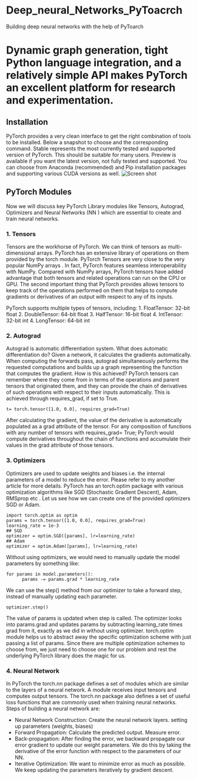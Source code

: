 # Deep_neural_Networks_PyToacrch
Building deep neural networks with the help of PyToarch
# Dynamic graph generation, tight Python language integration, and a relatively simple API makes PyTorch an excellent platform for research and experimentation.

## Installation
PyTorch provides a very clean interface to get the right combination of tools to be installed. Below a snapshot to choose and the corresponding command. Stable represents the most currently tested and supported version of PyTorch. This should be suitable for many users. Preview is available if you want the latest version, not fully tested and supported. You can choose from Anaconda (recommended) and Pip installation packages and supporting various CUDA versions as well.
![Screen shot](https://miro.medium.com/max/1400/1*fDlRnTbbi8_j82iw0VqxPw.png)

## PyTorch Modules
Now we will discuss key PyTorch Library modules like Tensors, Autograd, Optimizers and Neural Networks (NN ) which are essential to create and train neural networks.

### 1. Tensors
Tensors are the workhorse of PyTorch. We can think of tensors as multi-dimensional arrays. PyTorch has an extensive library of operations on them provided by the torch module. PyTorch Tensors are very close to the very popular NumPy arrays . In fact, PyTorch features seamless interoperability with NumPy. Compared with NumPy arrays, PyTorch tensors have added advantage that both tensors and related operations can run on the CPU or GPU. The second important thing that PyTorch provides allows tensors to keep track of the operations performed on them that helps to compute gradients or derivatives of an output with respect to any of its inputs.

PyTorch supports multiple types of tensors, including:
       1. FloatTensor: 32-bit float
       2. DoubleTensor: 64-bit float
       3. HalfTensor: 16-bit float
       4. IntTensor: 32-bit int
       4. LongTensor: 64-bit int

### 2. Autograd
Autograd is automatic differentiation system. What does automatic differentiation do? Given a network, it calculates the gradients automatically. When computing the forwards pass, autograd simultaneously performs the requested computations and builds up a graph representing the function that computes the gradient.
How is this achieved?
PyTorch tensors can remember where they come from in terms of the operations and parent tensors that originated them, and they can provide the chain of derivatives of such operations with respect to their inputs automatically. This is achieved through requires_grad, if set to True.
```
t= torch.tensor([1.0, 0.0], requires_grad=True)
```
After calculating the gradient, the value of the derivative is automatically populated as a grad attribute of the tensor. For any composition of functions with any number of tensors with requires_grad= True; PyTorch would compute derivatives throughout the chain of functions and accumulate their values in the grad attribute of those tensors.

### 3. Optimizers
Optimizers are used to update weights and biases i.e. the internal parameters of a model to reduce the error. Please refer to my another article for more details.
PyTorch has an torch.optim package with various optimization algorithms like SGD (Stochastic Gradient Descent), Adam, RMSprop etc .
Let us see how we can create one of the provided optimizers SGD or Adam.
```
import torch.optim as optim
params = torch.tensor([1.0, 0.0], requires_grad=True)
learning_rate = 1e-3
## SGD
optimizer = optim.SGD([params], lr=learning_rate)
## Adam
optimizer = optim.Adam([params], lr=learning_rate)
```
Without using optimizers, we would need to manually update the model parameters by something like:
 ```
 for params in model.parameters(): 
       params -= params.grad * learning_rate
```
We can use the step() method from our optimizer to take a forward step, instead of manually updating each parameter.
```
optimizer.step()
```
The value of params is updated when step is called. The optimizer looks into params.grad and updates params by subtracting learning_rate times grad from it, exactly as we did in without using optimizer.
torch.optim module helps us to abstract away the specific optimization scheme with just passing a list of params. Since there are multiple optimization schemes to choose from, we just need to choose one for our problem and rest the underlying PyTorch library does the magic for us.

### 4. Neural Network
In PyTorch the torch.nn package defines a set of modules which are similar to the layers of a neural network. A module receives input tensors and computes output tensors. The torch.nn package also defines a set of useful loss functions that are commonly used when training neural networks.
Steps of building a neural network are:
* Neural Network Construction: Create the neural network layers. setting up parameters (weights, biases)
* Forward Propagation: Calculate the predicted output. Measure error.
* Back-propagation: After finding the error, we backward propagate our error gradient to update our weight parameters. We do this by taking the derivative of the error function with respect to the parameters of our NN.
* Iterative Optimization: We want to minimize error as much as possible. We keep updating the parameters iteratively by gradient descent.


